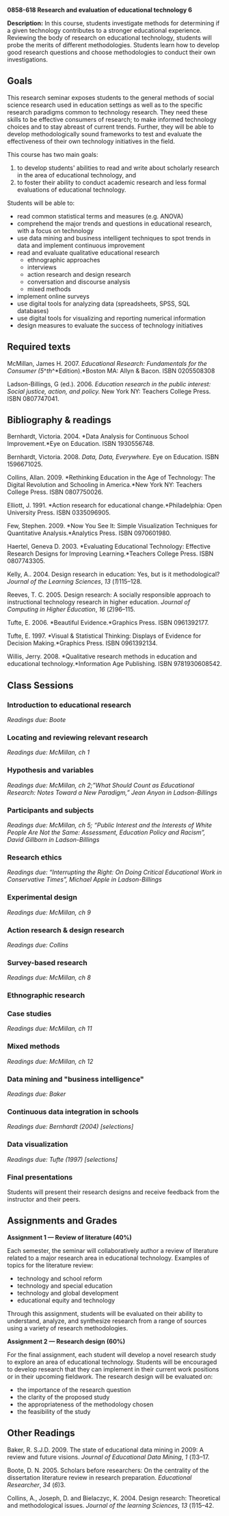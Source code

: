**0858-618 Research and evaluation of educational technology 6**

**Description:** In this course, students investigate methods for determining if a given
technology contributes to a stronger educational experience. Reviewing
the body of research on educational technology, students will probe the
merits of different methodologies. Students learn how to develop good
research questions and choose methodologies to conduct their own
investigations. 

## Goals
This research seminar exposes students to the general methods of social
science research used in education settings as well as to the specific
research paradigms common to technology research. They need these skills
to be effective consumers of research; to make informed technology
choices and to stay abreast of current trends. Further, they will be
able to develop methodologically sound frameworks to test and evaluate
the effectiveness of their own technology initiatives in the field.

This course has two main goals:

1) to develop students' abilities to
read and write about scholarly research in the area of educational
technology, and
2) to foster their ability to conduct academic research
and less formal evaluations of educational technology.

Students will be able to:

-   read common statistical terms and measures (e.g. ANOVA)
-   comprehend the major trends and questions in educational research,
    with a focus on technology
-   use data mining and business intelligent techniques to spot trends
    in data and implement continuous improvement
-   read and evaluate qualitative educational research
    -   ethnographic approaches
    -   interviews
    -   action research and design research
    -   conversation and discourse analysis
    -   mixed methods
-   implement online surveys
-   use digital tools for analyzing data (spreadsheets, SPSS, SQL
    databases)
-   use digital tools for visualizing and reporting numerical
    information
-   design measures to evaluate the success of technology initiatives


## Required texts
McMillan, James H. 2007. *Educational Research: Fundamentals for the
Consumer (5*^*th*^*Edition).*Boston MA: Allyn & Bacon. ISBN 0205508308

Ladson-Billings, G (ed.). 2006. *Education research in the public
interest: Social justice, action, and policy.* New York NY: Teachers
College Press. ISBN 0807747041.

## Bibliography & readings
Bernhardt, Victoria. 2004. *Data Analysis for Continuous School
Improvement.*Eye on Education. ISBN 1930556748.

Bernhardt, Victoria. 2008. *Data, Data, Everywhere.* Eye on Education.
ISBN 1596671025.

Collins, Allan. 2009. *Rethinking Education in the Age of Technology:
The Digital Revolution and Schooling in America.*New York NY: Teachers
College Press. ISBN 0807750026.

Elliott, J. 1991. *Action research for educational change.*Philadelphia:
Open University Press. ISBN 0335096905.

Few, Stephen. 2009. *Now You See It: Simple Visualization Techniques for
Quantitative Analysis.*Analytics Press. ISBN 0970601980. 

Haertel, Geneva D. 2003. *Evaluating Educational Technology: Effective
Research Designs for Improving Learning.*Teachers College Press. ISBN
0807743305.

Kelly, A.. 2004. Design research in education: Yes, but is it
methodological? *Journal of the Learning Sciences*, *13* (*1*)115–128.

Reeves, T. C. 2005. Design research: A socially responsible approach to
instructional technology research in higher education. *Journal of
Computing in Higher Education*, *16* (*2*)96–115.

Tufte, E. 2006. *Beautiful Evidence.*Graphics Press. ISBN 0961392177.

Tufte, E. 1997. *Visual & Statistical Thinking: Displays of Evidence for
Decision Making.*Graphics Press. ISBN 0961392134.

Willis, Jerry. 2008. *Qualitative research methods in education and
educational technology.*Information Age Publishing. ISBN 9781930608542.


## Class Sessions

### Introduction to educational research

*Readings due: Boote*

### Locating and reviewing relevant research

*Readings due: McMillan, ch 1*

### Hypothesis and variables

*Readings due: McMillan, ch 2;”What Should Count as Educational
Research: Notes Toward a New Paradigm,” Jean Anyon in Ladson-Billings*

### Participants and subjects

*Readings due: McMillan, ch 5; “Public Interest and the Interests of
White People Are Not the Same: Assessment, Education Policy and Racism”,
David Gillborn in Ladson-Billings*

### Research ethics

*Readings due: “Interrupting the Right: On Doing Critical Educational
Work in Conservative Times”, Michael Apple in Ladson-Billings*

### Experimental design
*Readings due: McMillan, ch 9*

### Action research & design research
*Readings due: Collins*

### Survey-based research
*Readings due: McMillan, ch 8*

### Ethnographic research

### Case studies

*Readings due: McMillan, ch 11*

### Mixed methods

*Readings due: McMillan, ch 12*


### Data mining and "business intelligence"

*Readings due: Baker*

### Continuous data integration in schools

*Readings due: Bernhardt (2004) [selections]*

### Data visualization

*Readings due: Tufte (1997) [selections]*

### Final presentations

Students will present their research designs and receive feedback from
the instructor and their peers.

## Assignments and Grades
**Assignment 1 — Review of literature (40%)**

Each semester, the seminar will collaboratively author a review of
literature related to a major research area in educational technology.
Examples of topics for the literature review:

-   technology and school reform
-   technology and special education
-   technology and global development
-   educational equity and technology

Through this assignment, students will be evaluated on their ability to
understand, analyze, and synthesize research from a range of sources
using a variety of research methodologies.

**Assignment 2 — Research design** **(60%)**

For the final assignment, each student will develop a novel research
study to explore an area of educational technology. Students will be
encouraged to develop research that they can implement in their current
work positions or in their upcoming fieldwork. The research design will
be evaluated on:

-   the importance of the research question
-   the clarity of the proposed study
-   the appropriateness of the methodology chosen
-   the feasibility of the study

## Other Readings

Baker, R. S.J.D. 2009. The state of educational data mining in 2009: A
review and future visions. *Journal of Educational Data Mining*, *1*
(*1*)3–17.

Boote, D. N. 2005. Scholars before researchers: On the centrality of the
dissertation literature review in research preparation. *Educational
Researcher*, *34* (*6*)3.

Collins, A., Joseph, D. and Bielaczyc, K. 2004. Design research:
Theoretical and methodological issues. *Journal of the learning
Sciences*, *13* (*1*)15–42.



